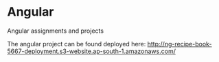 # Angular
Angular assignments and projects

The angular project can be found deployed here: 
http://ng-recipe-book-5667-deployment.s3-website.ap-south-1.amazonaws.com/

